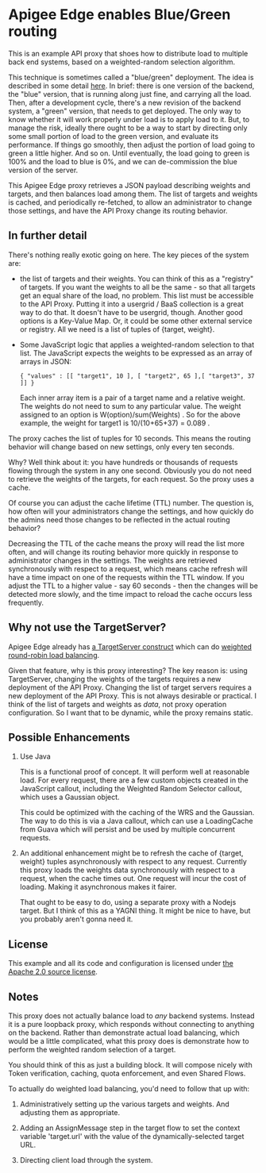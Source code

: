 # Apigee Edge enables Blue/Green routing

This is an example API proxy that shoes how to distribute load to multiple back end
systems, based on a weighted-random selection algorithm.

This technique is sometimes called a "blue/green" deployment. The idea is described in
some detail
[here](https://cloudnative.io/blog/2015/02/the-dos-and-donts-of-bluegreen-deployment/).
In brief: there is one version of the backend, the "blue" version, that is running along
just fine, and carrying all the load.  Then, after a development cycle, there's a new
revision of the backend system, a "green" version, that needs to get deployed. The only
way to know whether it will work properly under load is to apply load to it.  But, to
manage the risk, ideally there ought to be a way to start by directing only some small
portion of load to the green version, and evaluate its performance. If things go
smoothly, then adjust the portion of load going to green a little higher.  And so
on. Until eventually, the load going to green is 100% and the load to blue is 0%, and we
can de-commission the blue version of the server.

This Apigee Edge proxy retrieves a JSON payload describing weights and targets, and then
balances load among them.  The list of targets and weights is cached, and periodically
re-fetched, to allow an administrator to change those settings, and have the API Proxy
change its routing behavior.

## In further detail

There's nothing really exotic going on here. The key pieces of the system are:

- the list of targets and their weights. You can think of this as a "registry" of
  targets.  If you want the weights to all be the same - so that all targets get an
  equal share of the load, no problem. This list must be accessible to the API Proxy.
  Putting it into a usergrid / BaaS collection is a great way to do that. It doesn't
  have to be usergrid, though. Another good options is a Key-Value Map. Or, it could be
  some other external service or registry. All we need is a list of tuples of {target,
  weight}.

- Some JavaScript logic that applies a weighted-random selection to that list. The JavaScript
  expects the weights to be expressed as an array of arrays in JSON:

  ```
  { "values" : [[ "target1", 10 ], [ "target2", 65 ],[ "target3", 37 ]] }
  ```

  Each inner array item is a pair of a target name and a relative weight. The weights do
  not need to sum to any particular value. The weight assigned to an option is
  W(option)/sum(Weights) .  So for the above example, the weight for target1 is
  10/(10+65+37) = 0.089 .

The proxy caches the list of tuples for 10 seconds. This means the routing behavior will
change based on new settings, only every ten seconds.

Why? Well think about it: you have hundreds or thousands of requests flowing through the
system in any one second. Obviously you do not need to retrieve the weights of the
targets, for each request. So the proxy uses a cache.


Of course you can adjust the cache lifetime (TTL) number. The question is, how often
will your administrators change the settings, and how quickly do the admins need those
changes to be reflected in the actual routing behavior?


Decreasing the TTL of the cache means the proxy will read the list more often, and will
change its routing behavior more quickly in response to administrator changes in the
settings.  The weights are retrieved synchronously with respect to a request, which
means cache refresh will have a time impact on one of the requests within the TTL
window. If you adjust the TTL to a higher value - say 60 seconds - then the changes will
be detected more slowly, and the time impact to reload the cache occurs less frequently.


## Why not use the TargetServer?

Apigee Edge already has [a TargetServer
construct](http://docs.apigee.com/api-services/content/load-balancing-across-backend-servers) which
can do [weighted round-robin load
balancing](https://community.apigee.com/articles/17980/how-to-use-target-servers-in-your-api-proxies.html).

Given that feature, why is this proxy interesting? The key reason is: using TargetServer, changing the weights of
the targets requires a new deployment of the API Proxy. Changing the list of target servers requires a new deployment of the API Proxy. This is not always desirable or
practical. I think of the list of targets and weights as *data*, not proxy operation
configuration. So I want that to be dynamic, while the proxy remains static.


## Possible Enhancements

1. Use Java

   This is a functional proof of concept. It will perform well at
   reasonable load.  For every request, there are a few custom objects
   created in the JavaScript callout, including the Weighted Random
   Selector callout, which uses a Gaussian object.

   This could be optimized with the caching of the WRS and the Gaussian.
   The way to do this is via a Java callout, which can use a
   LoadingCache from Guava which will persist and be used by multiple
   concurrent requests.

2. An additional enhancement might be to refresh the cache of {target, weight} tuples
   asynchronously with respect to any request. Currently this proxy loads the weights data
   synchronously with respect to a request, when the cache times out. One request will
   incur the cost of loading. Making it asynchronous makes it fairer. 

   That ought to be easy to do, using a separate proxy with a Nodejs
   target.  But I think of this as a YAGNI thing. It might be nice to
   have, but you probably aren't gonna need it.


## License

This example and all its code and configuration is licensed under [the Apache 2.0 source
license](LICENSE).


## Notes

This proxy does not actually balance load to *any* backend systems. Instead it is a pure
loopback proxy, which responds without connecting to anything on the backend. Rather
than demonstrate actual load balancing, which would be a little complicated, what this
proxy does is demonstrate how to perform the weighted random selection of a target.

You should think of this as just a building block.  It will compose
nicely with Token verification, caching, quota enforcement, and even
Shared Flows.


To actually do weighted load balancing, you'd need to follow that up with:

1. Administratively setting up the various targets and weights. And adjusting them as appropriate. 

2. Adding an AssignMessage step in the target flow to set the context variable 'target.url' with the value of the dynamically-selected target URL. 

3. Directing client load through the system.



